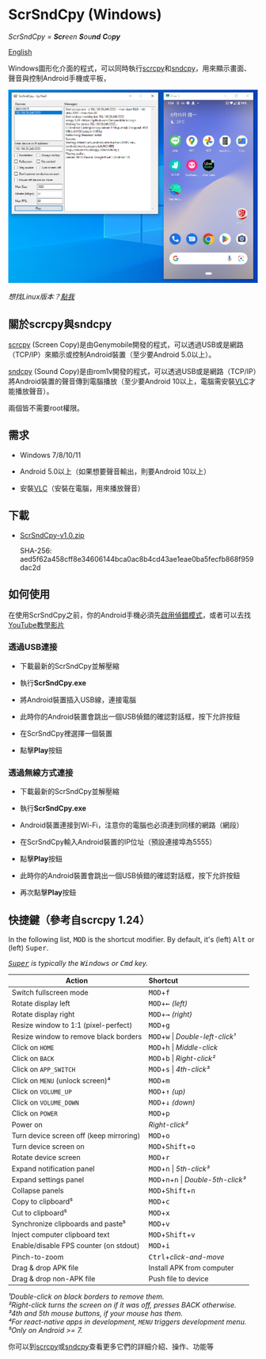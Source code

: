 # ScrSndCpy (Windows)

*ScrSndCpy = **Scr**een **S**ou**nd** **C**o**py***

[English](README.md)

Windows圖形化介面的程式，可以同時執行[scrcpy](https://github.com/Genymobile/scrcpy)和[sndcpy](https://github.com/rom1v/sndcpy)，用來顯示畫面、聲音與控制Android手機或平板，

![Screenshot](screenshots/scrsndcpy-screen.png "Screenshot")

*想找Linux版本？[點我](https://github.com/neilchennc/ScrSndCpy-Linux)*

## 關於scrcpy與sndcpy

[scrcpy](https://github.com/Genymobile/scrcpy) (Screen Copy)是由Genymobile開發的程式，可以透過USB或是網路（TCP/IP）來顯示或控制Android裝置（至少要Android 5.0以上）。

[sndcpy](https://github.com/rom1v/sndcpy) (Sound Copy)是由rom1v開發的程式，可以透過USB或是網路（TCP/IP）將Android裝置的聲音傳到電腦播放（至少要Android 10以上，電腦需安裝[VLC](https://www.videolan.org/)才能播放聲音）。

兩個皆不需要root權限。

## 需求

- Windows 7/8/10/11

- Android 5.0以上（如果想要聲音輸出，則要Android 10以上）

- 安裝[VLC](https://www.videolan.org/)（安裝在電腦，用來播放聲音）

## 下載

- [ScrSndCpy-v1.0.zip](https://github.com/neilchennc/ScrSndCpy-Windows/releases/download/v1.0/ScrSndCpy-v1.0.zip)

  SHA-256: aed5f62a458cff8e34606144bca0ac8b4cd43ae1eae0ba5fecfb868f959dac2d

## 如何使用

在使用ScrSndCpy之前，你的Android手機必須先[啟用偵錯模式](https://developer.android.com/studio/command-line/adb.html#Enabling)，或者可以去找[YouTube教學影片](https://www.youtube.com/results?search_query=android+usb+%E5%81%B5%E9%8C%AF%E6%A8%A1%E5%BC%8F)

### 透過USB連接

- 下載最新的ScrSndCpy並解壓縮

- 執行**ScrSndCpy.exe**

- 將Android裝置插入USB線，連接電腦

- 此時你的Android裝置會跳出一個USB偵錯的確認對話框，按下允許按鈕

- 在ScrSndCpy裡選擇一個裝置

- 點擊**Play**按鈕

### 透過無線方式連接

- 下載最新的ScrSndCpy並解壓縮

- 執行**ScrSndCpy.exe**

- Android裝置連接到Wi-Fi，注意你的電腦也必須連到同樣的網路（網段）

- 在ScrSndCpy輸入Android裝置的IP位址（預設連接埠為5555）

- 點擊**Play**按鈕

- 此時你的Android裝置會跳出一個USB偵錯的確認對話框，按下允許按鈕

- 再次點擊**Play**按鈕

## 快捷鍵（參考自scrcpy 1.24）

In the following list, <kbd>MOD</kbd> is the shortcut modifier. By default, it's
(left) <kbd>Alt</kbd> or (left) <kbd>Super</kbd>.

_<kbd>[Super]</kbd> is typically the <kbd>Windows</kbd> or <kbd>Cmd</kbd> key._

[Super]: https://en.wikipedia.org/wiki/Super_key_(keyboard_button)

 | Action                                      |   Shortcut
 | ------------------------------------------- |:-----------------------------
 | Switch fullscreen mode                      | <kbd>MOD</kbd>+<kbd>f</kbd>
 | Rotate display left                         | <kbd>MOD</kbd>+<kbd>←</kbd> _(left)_
 | Rotate display right                        | <kbd>MOD</kbd>+<kbd>→</kbd> _(right)_
 | Resize window to 1:1 (pixel-perfect)        | <kbd>MOD</kbd>+<kbd>g</kbd>
 | Resize window to remove black borders       | <kbd>MOD</kbd>+<kbd>w</kbd> \| _Double-left-click¹_
 | Click on `HOME`                             | <kbd>MOD</kbd>+<kbd>h</kbd> \| _Middle-click_
 | Click on `BACK`                             | <kbd>MOD</kbd>+<kbd>b</kbd> \| _Right-click²_
 | Click on `APP_SWITCH`                       | <kbd>MOD</kbd>+<kbd>s</kbd> \| _4th-click³_
 | Click on `MENU` (unlock screen)⁴            | <kbd>MOD</kbd>+<kbd>m</kbd>
 | Click on `VOLUME_UP`                        | <kbd>MOD</kbd>+<kbd>↑</kbd> _(up)_
 | Click on `VOLUME_DOWN`                      | <kbd>MOD</kbd>+<kbd>↓</kbd> _(down)_
 | Click on `POWER`                            | <kbd>MOD</kbd>+<kbd>p</kbd>
 | Power on                                    | _Right-click²_
 | Turn device screen off (keep mirroring)     | <kbd>MOD</kbd>+<kbd>o</kbd>
 | Turn device screen on                       | <kbd>MOD</kbd>+<kbd>Shift</kbd>+<kbd>o</kbd>
 | Rotate device screen                        | <kbd>MOD</kbd>+<kbd>r</kbd>
 | Expand notification panel                   | <kbd>MOD</kbd>+<kbd>n</kbd> \| _5th-click³_
 | Expand settings panel                       | <kbd>MOD</kbd>+<kbd>n</kbd>+<kbd>n</kbd> \| _Double-5th-click³_
 | Collapse panels                             | <kbd>MOD</kbd>+<kbd>Shift</kbd>+<kbd>n</kbd>
 | Copy to clipboard⁵                          | <kbd>MOD</kbd>+<kbd>c</kbd>
 | Cut to clipboard⁵                           | <kbd>MOD</kbd>+<kbd>x</kbd>
 | Synchronize clipboards and paste⁵           | <kbd>MOD</kbd>+<kbd>v</kbd>
 | Inject computer clipboard text              | <kbd>MOD</kbd>+<kbd>Shift</kbd>+<kbd>v</kbd>
 | Enable/disable FPS counter (on stdout)      | <kbd>MOD</kbd>+<kbd>i</kbd>
 | Pinch-to-zoom                               | <kbd>Ctrl</kbd>+_click-and-move_
 | Drag & drop APK file                        | Install APK from computer
 | Drag & drop non-APK file                    | Push file to device

_¹Double-click on black borders to remove them._  
_²Right-click turns the screen on if it was off, presses BACK otherwise._  
_³4th and 5th mouse buttons, if your mouse has them._  
_⁴For react-native apps in development, `MENU` triggers development menu._  
_⁵Only on Android >= 7._

你可以到[scrcpy](https://github.com/Genymobile/scrcpy)或[sndcpy](https://github.com/rom1v/sndcpy)查看更多它們的詳細介紹、操作、功能等
